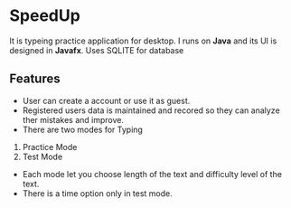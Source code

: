 # SpeedUp

It is typeing practice application for desktop. I runs on **Java** and its UI is designed in **Javafx**.
Uses SQLITE for database

## Features

* User can create a account or use it as guest.
* Registered users data is maintained and recored so they can analyze ther mistakes and improve. 
* There are two modes for Typing
1. Practice Mode
2. Test Mode
* Each mode let you choose length of the text and difficulty level of the text.
* There is a time option only in test mode.
